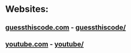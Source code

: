 # Websites:

## [guessthiscode.com](guessthiscode.com) - [guessthiscode/](guessthiscode/)

## [youtube.com](youtube.com) - [youtube/](youtube/)


